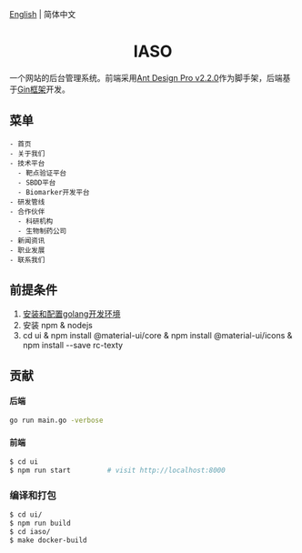 [English](./README.md) | 简体中文

<h1 align="center">IASO</h1>

  一个网站的后台管理系统。前端采用[Ant Design Pro v2.2.0](https://github.com/ant-design/ant-design-pro/releases/tag/2.2.0)作为脚手架，后端基于[Gin框架](https://github.com/gin-gonic/gin)开发。

## 菜单

```
- 首页
- 关于我们
- 技术平台
  - 靶点验证平台
  - SBDD平台
  - Biomarker开发平台
- 研发管线
- 合作伙伴
  - 科研机构
  - 生物制药公司
- 新闻资讯
- 职业发展
- 联系我们
```

## 前提条件
1. [安装和配置golang开发环境](https://golang.org/)
3. 安装 npm & nodejs
4. cd ui & npm install @material-ui/core & npm install @material-ui/icons & npm install --save rc-texty

## 贡献
#### 后端
```bash
go run main.go -verbose
```
#### 前端
```bash
$ cd ui
$ npm run start         # visit http://localhost:8000
```

### 编译和打包
```bash
$ cd ui/
$ npm run build
$ cd iaso/
$ make docker-build
```
